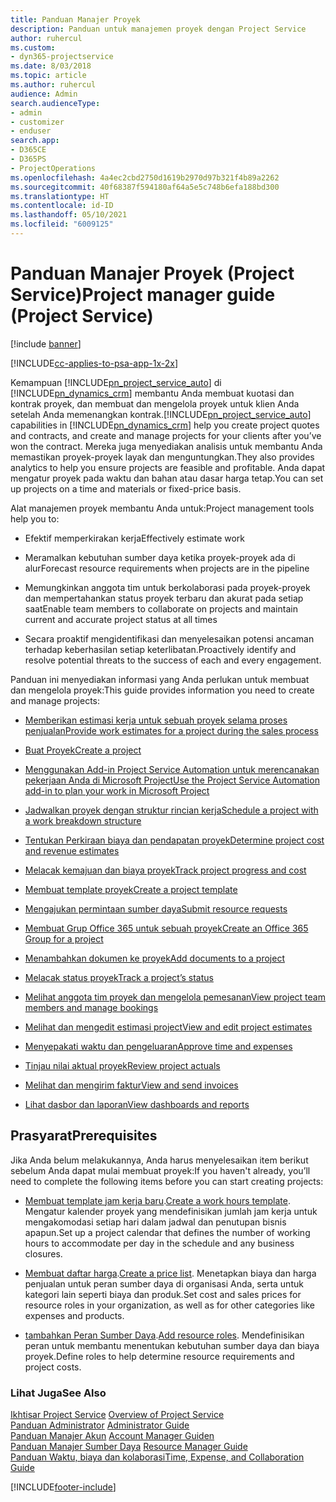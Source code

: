 ```yaml
---
title: Panduan Manajer Proyek
description: Panduan untuk manajemen proyek dengan Project Service
author: ruhercul
ms.custom:
- dyn365-projectservice
ms.date: 8/03/2018
ms.topic: article
ms.author: ruhercul
audience: Admin
search.audienceType:
- admin
- customizer
- enduser
search.app:
- D365CE
- D365PS
- ProjectOperations
ms.openlocfilehash: 4a4ec2cbd2750d1619b2970d97b321f4b89a2262
ms.sourcegitcommit: 40f68387f594180af64a5e5c748b6efa188bd300
ms.translationtype: HT
ms.contentlocale: id-ID
ms.lasthandoff: 05/10/2021
ms.locfileid: "6009125"
---
```

# <a name="project-manager-guide-project-service"></a><span data-ttu-id="d6c4a-103">Panduan Manajer Proyek (Project Service)</span><span class="sxs-lookup"><span data-stu-id="d6c4a-103">Project manager guide (Project Service)</span></span>

[!include [banner](../includes/psa-now-project-operations.md)]

[!INCLUDE[cc-applies-to-psa-app-1x-2x](../includes/cc-applies-to-psa-app-1x-2x.md)]

<span data-ttu-id="d6c4a-104">Kemampuan [!INCLUDE[pn_project_service_auto](../includes/pn-project-service-auto.md)] di [!INCLUDE[pn_dynamics_crm](../includes/pn-dynamics-crm.md)] membantu Anda membuat kuotasi dan kontrak proyek, dan membuat dan mengelola proyek untuk klien Anda setelah Anda memenangkan kontrak.</span><span class="sxs-lookup"><span data-stu-id="d6c4a-104">[!INCLUDE[pn_project_service_auto](../includes/pn-project-service-auto.md)] capabilities in [!INCLUDE[pn_dynamics_crm](../includes/pn-dynamics-crm.md)] help you create project quotes and contracts, and create and manage projects for your clients after you’ve won the contract.</span></span> <span data-ttu-id="d6c4a-105">Mereka juga menyediakan analisis untuk membantu Anda memastikan proyek-proyek layak dan menguntungkan.</span><span class="sxs-lookup"><span data-stu-id="d6c4a-105">They also provides analytics to help you ensure projects are feasible and profitable.</span></span> <span data-ttu-id="d6c4a-106">Anda dapat mengatur proyek pada waktu dan bahan atau dasar harga tetap.</span><span class="sxs-lookup"><span data-stu-id="d6c4a-106">You can set up projects on a time and materials or fixed-price basis.</span></span>  
  
 <span data-ttu-id="d6c4a-107">Alat manajemen proyek membantu Anda untuk:</span><span class="sxs-lookup"><span data-stu-id="d6c4a-107">Project management tools help you to:</span></span>  
  
-   <span data-ttu-id="d6c4a-108">Efektif memperkirakan kerja</span><span class="sxs-lookup"><span data-stu-id="d6c4a-108">Effectively estimate work</span></span>  
  
-   <span data-ttu-id="d6c4a-109">Meramalkan kebutuhan sumber daya ketika proyek-proyek ada di alur</span><span class="sxs-lookup"><span data-stu-id="d6c4a-109">Forecast resource requirements when projects are in the pipeline</span></span>  
  
-   <span data-ttu-id="d6c4a-110">Memungkinkan anggota tim untuk berkolaborasi pada proyek-proyek dan mempertahankan status proyek terbaru dan akurat pada setiap saat</span><span class="sxs-lookup"><span data-stu-id="d6c4a-110">Enable team members to collaborate on projects and maintain current and accurate project status at all times</span></span>  
  
-   <span data-ttu-id="d6c4a-111">Secara proaktif mengidentifikasi dan menyelesaikan potensi ancaman terhadap keberhasilan setiap keterlibatan.</span><span class="sxs-lookup"><span data-stu-id="d6c4a-111">Proactively identify and resolve potential threats to the success of each and every engagement.</span></span>  
  
<span data-ttu-id="d6c4a-112">Panduan ini menyediakan informasi yang Anda perlukan untuk membuat dan mengelola proyek:</span><span class="sxs-lookup"><span data-stu-id="d6c4a-112">This guide provides information you need to create and manage projects:</span></span>  
  
-   [<span data-ttu-id="d6c4a-113">Memberikan estimasi kerja untuk sebuah proyek selama proses penjualan</span><span class="sxs-lookup"><span data-stu-id="d6c4a-113">Provide work estimates for a project during the sales process</span></span>](../psa/provide-estimates-project-during-sales-process.md)  
  
-   [<span data-ttu-id="d6c4a-114">Buat Proyek</span><span class="sxs-lookup"><span data-stu-id="d6c4a-114">Create a project</span></span>](../psa/create-project.md)  
  
-   [<span data-ttu-id="d6c4a-115">Menggunakan Add-in Project Service Automation untuk merencanakan pekerjaan Anda di Microsoft Project</span><span class="sxs-lookup"><span data-stu-id="d6c4a-115">Use the Project Service Automation add-in to plan your work in Microsoft Project</span></span>](../psa/add-plan-work-microsoft-project.md)  
  
-   [<span data-ttu-id="d6c4a-116">Jadwalkan proyek dengan struktur rincian kerja</span><span class="sxs-lookup"><span data-stu-id="d6c4a-116">Schedule a project with a work breakdown structure</span></span>](../psa/schedule-project-work-breakdown-structure.md)  
  
-   [<span data-ttu-id="d6c4a-117">Tentukan Perkiraan biaya dan pendapatan proyek</span><span class="sxs-lookup"><span data-stu-id="d6c4a-117">Determine project cost and revenue estimates</span></span>](../psa/determine-project-cost-revenue-estimates.md)  
  
-   [<span data-ttu-id="d6c4a-118">Melacak kemajuan dan biaya proyek</span><span class="sxs-lookup"><span data-stu-id="d6c4a-118">Track project progress and cost</span></span>](../psa/track-project-progress-cost.md)  
  
-   [<span data-ttu-id="d6c4a-119">Membuat template proyek</span><span class="sxs-lookup"><span data-stu-id="d6c4a-119">Create a project template</span></span>](../psa/create-project-template.md)  
  
-   [<span data-ttu-id="d6c4a-120">Mengajukan permintaan sumber daya</span><span class="sxs-lookup"><span data-stu-id="d6c4a-120">Submit resource requests</span></span>](../psa/submit-resource-requests.md)  
  
-   [<span data-ttu-id="d6c4a-121">Membuat Grup Office 365 untuk sebuah proyek</span><span class="sxs-lookup"><span data-stu-id="d6c4a-121">Create an Office 365 Group for a project</span></span>](../psa/create-office-365-group-project.md)  
  
-   [<span data-ttu-id="d6c4a-122">Menambahkan dokumen ke proyek</span><span class="sxs-lookup"><span data-stu-id="d6c4a-122">Add documents to a project</span></span>](../psa/add-documents-project.md)  
  
-   [<span data-ttu-id="d6c4a-123">Melacak status proyek</span><span class="sxs-lookup"><span data-stu-id="d6c4a-123">Track a project’s status</span></span>](../psa/track-project-status.md)  
  
-   [<span data-ttu-id="d6c4a-124">Melihat anggota tim proyek dan mengelola pemesanan</span><span class="sxs-lookup"><span data-stu-id="d6c4a-124">View project team members and manage bookings</span></span>](../psa/view-project-team-members-manage-bookings.md)  
  
-   [<span data-ttu-id="d6c4a-125">Melihat dan mengedit estimasi project</span><span class="sxs-lookup"><span data-stu-id="d6c4a-125">View and edit project estimates</span></span>](../psa/view-edit-project-estimates.md)  
  
-   [<span data-ttu-id="d6c4a-126">Menyepakati waktu dan pengeluaran</span><span class="sxs-lookup"><span data-stu-id="d6c4a-126">Approve time and expenses</span></span>](../psa/approve-time-expenses.md)  
  
-   [<span data-ttu-id="d6c4a-127">Tinjau nilai aktual proyek</span><span class="sxs-lookup"><span data-stu-id="d6c4a-127">Review project actuals</span></span>](../psa/review-project-actuals.md)  
  
-   [<span data-ttu-id="d6c4a-128">Melihat dan mengirim faktur</span><span class="sxs-lookup"><span data-stu-id="d6c4a-128">View and send invoices</span></span>](../psa/view-send-invoices.md)  
  
-   [<span data-ttu-id="d6c4a-129">Lihat dasbor dan laporan</span><span class="sxs-lookup"><span data-stu-id="d6c4a-129">View dashboards and reports</span></span>](../psa/view-dashboards-reports.md)  
  
## <a name="prerequisites"></a><span data-ttu-id="d6c4a-130">Prasyarat</span><span class="sxs-lookup"><span data-stu-id="d6c4a-130">Prerequisites</span></span>  
 <span data-ttu-id="d6c4a-131">Jika Anda belum melakukannya, Anda harus menyelesaikan item berikut sebelum Anda dapat mulai membuat proyek:</span><span class="sxs-lookup"><span data-stu-id="d6c4a-131">If you haven't already, you’ll need to complete the following items before you can start creating projects:</span></span>  
  
-   <span data-ttu-id="d6c4a-132">[Membuat template jam kerja baru](../psa/create-work-hours-template.md).</span><span class="sxs-lookup"><span data-stu-id="d6c4a-132">[Create a work hours template](../psa/create-work-hours-template.md).</span></span> <span data-ttu-id="d6c4a-133">Mengatur kalender proyek yang mendefinisikan jumlah jam kerja untuk mengakomodasi setiap hari dalam jadwal dan penutupan bisnis apapun.</span><span class="sxs-lookup"><span data-stu-id="d6c4a-133">Set up a project calendar that defines the number of working hours to accommodate per day in the schedule and any business closures.</span></span>  
  
-   <span data-ttu-id="d6c4a-134">[Membuat daftar harga](../psa/create-price-list.md).</span><span class="sxs-lookup"><span data-stu-id="d6c4a-134">[Create a price list](../psa/create-price-list.md).</span></span> <span data-ttu-id="d6c4a-135">Menetapkan biaya dan harga penjualan untuk peran sumber daya di organisasi Anda, serta untuk kategori lain seperti biaya dan produk.</span><span class="sxs-lookup"><span data-stu-id="d6c4a-135">Set cost and sales prices for resource roles in your organization, as well as for other categories like expenses and products.</span></span>  
  
-   <span data-ttu-id="d6c4a-136">[tambahkan Peran Sumber Daya](../psa/add-resource-roles.md).</span><span class="sxs-lookup"><span data-stu-id="d6c4a-136">[Add resource roles](../psa/add-resource-roles.md).</span></span> <span data-ttu-id="d6c4a-137">Mendefinisikan peran untuk membantu menentukan kebutuhan sumber daya dan biaya proyek.</span><span class="sxs-lookup"><span data-stu-id="d6c4a-137">Define roles to help determine resource requirements and project costs.</span></span>  
  
### <a name="see-also"></a><span data-ttu-id="d6c4a-138">Lihat Juga</span><span class="sxs-lookup"><span data-stu-id="d6c4a-138">See Also</span></span>  
 <span data-ttu-id="d6c4a-139">[Ikhtisar Project Service](../psa/overview.md) </span><span class="sxs-lookup"><span data-stu-id="d6c4a-139">[Overview of Project Service](../psa/overview.md) </span></span>  
 <span data-ttu-id="d6c4a-140">[Panduan Administrator](../psa/admin-guide.md) </span><span class="sxs-lookup"><span data-stu-id="d6c4a-140">[Administrator Guide](../psa/admin-guide.md) </span></span>  
 <span data-ttu-id="d6c4a-141">[Panduan Manajer Akun](../psa/account-manager-guide.md) </span><span class="sxs-lookup"><span data-stu-id="d6c4a-141">[Account Manager Guiden](../psa/account-manager-guide.md) </span></span>  
 <span data-ttu-id="d6c4a-142">[Panduan Manajer Sumber Daya](../psa/resource-manager-guide.md) </span><span class="sxs-lookup"><span data-stu-id="d6c4a-142">[Resource Manager Guide](../psa/resource-manager-guide.md) </span></span>  
 [<span data-ttu-id="d6c4a-143">Panduan Waktu, biaya dan kolaborasi</span><span class="sxs-lookup"><span data-stu-id="d6c4a-143">Time, Expense, and Collaboration Guide</span></span>](../psa/time-expense-collaboration-guide.md)



[!INCLUDE[footer-include](../includes/footer-banner.md)]